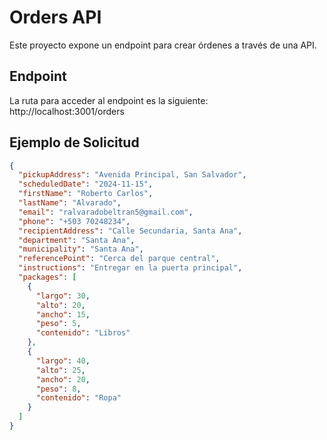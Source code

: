 # Orders API

Este proyecto expone un endpoint para crear órdenes a través de una API.

## Endpoint

La ruta para acceder al endpoint es la siguiente: http://localhost:3001/orders

## Ejemplo de Solicitud

```json
{
  "pickupAddress": "Avenida Principal, San Salvador",
  "scheduledDate": "2024-11-15",
  "firstName": "Roberto Carlos",
  "lastName": "Alvarado",
  "email": "ralvaradobeltran5@gmail.com",
  "phone": "+503 70248234",
  "recipientAddress": "Calle Secundaria, Santa Ana",
  "department": "Santa Ana",
  "municipality": "Santa Ana",
  "referencePoint": "Cerca del parque central",
  "instructions": "Entregar en la puerta principal",
  "packages": [
    {
      "largo": 30,
      "alto": 20,
      "ancho": 15,
      "peso": 5,
      "contenido": "Libros"
    },
    {
      "largo": 40,
      "alto": 25,
      "ancho": 20,
      "peso": 8,
      "contenido": "Ropa"
    }
  ]
}
